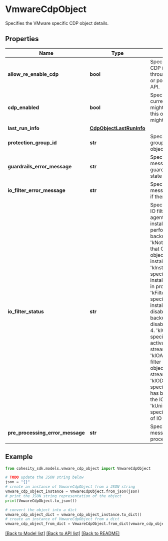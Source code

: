 # VmwareCdpObject

Specifies the VMware specific CDP object details.

## Properties

Name | Type | Description | Notes
------------ | ------------- | ------------- | -------------
**allow_re_enable_cdp** | **bool** | Specifies if re-enabling CDP is allowed or not through UI without any job or policy update through API. | [optional] 
**cdp_enabled** | **bool** | Specifies whether CDP is currently active or not. CDP might have been active on this object before, but it might not be anymore. | [optional] 
**last_run_info** | [**CdpObjectLastRunInfo**](CdpObjectLastRunInfo.md) |  | [optional] 
**protection_group_id** | **str** | Specifies the protection group id to which this CDP object belongs. | [optional] [readonly] 
**guardrails_error_message** | **str** | Specifies the error message from the guardrails info from cdp state if any. | [optional] 
**io_filter_error_message** | **str** | Specifies the error message related to IO filter if there is any. | [optional] 
**io_filter_status** | **str** | Specifies the state of CDP IO filter. CDP IO filter is an agent which will be installed on the object for performing continuous backup. &lt;br&gt; 1. &#39;kNotInstalled&#39; specifies that CDP is enabled on this object but filter is not installed. &lt;br&gt; 2. &#39;kInstallFilterInProgress&#39; specifies that IO filter installation is triggered and in progress. &lt;br&gt; 3. &#39;kFilterInstalledIOInactive&#39; specifies that IO filter is installed but IO streaming is disabled due to missing backup or explicitly disabled by the user. &lt;br&gt; 4. &#39;kIOActivationInProgress&#39; specifies that IO filter is activated to start streaming. &lt;br&gt; 5. &#39;kIOActive&#39; specifies that filter is attached to the object and started streaming. &lt;br&gt; 6. &#39;kIODeactivationInProgress&#39; specifies that deactivation has been initiated to stop the IO streaming. &lt;br&gt; 7. &#39;kUninstallFilterInProgress&#39; specifies that uninstallation of IO filter is in progress. | [optional] 
**pre_processing_error_message** | **str** | Specifies the error message from the cdp pre-processing stage if any. | [optional] 

## Example

```python
from cohesity_sdk.models.vmware_cdp_object import VmwareCdpObject

# TODO update the JSON string below
json = "{}"
# create an instance of VmwareCdpObject from a JSON string
vmware_cdp_object_instance = VmwareCdpObject.from_json(json)
# print the JSON string representation of the object
print(VmwareCdpObject.to_json())

# convert the object into a dict
vmware_cdp_object_dict = vmware_cdp_object_instance.to_dict()
# create an instance of VmwareCdpObject from a dict
vmware_cdp_object_from_dict = VmwareCdpObject.from_dict(vmware_cdp_object_dict)
```
[[Back to Model list]](../README.md#documentation-for-models) [[Back to API list]](../README.md#documentation-for-api-endpoints) [[Back to README]](../README.md)



